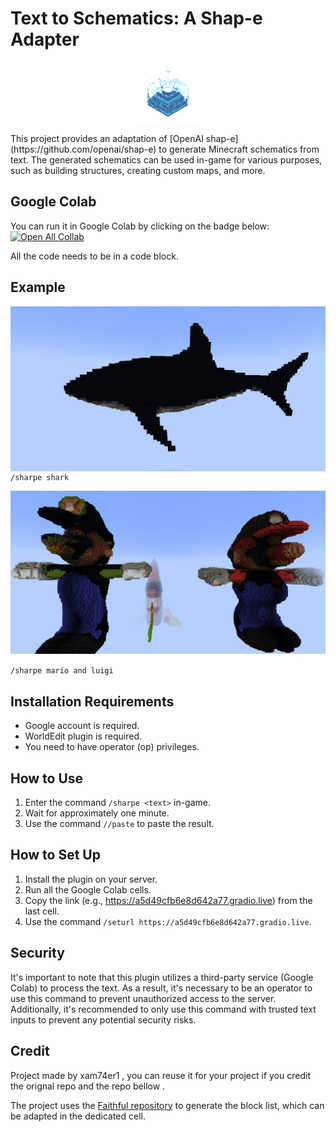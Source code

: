 # Text to Schematics: A Shap-e Adapter
<p align="center">
<img align="center" width="100" height="100" src="img/text-to-schematics-voice-text-block--blue-print--appicon-style-sleek-straight-sharp-lines-and-b-573419738-removebg-preview.png"/>
</p>
This project provides an adaptation of [OpenAI shap-e](https://github.com/openai/shap-e) 
to generate Minecraft schematics from text. The generated schematics can be used in-game for various purposes,
such as building structures, creating custom maps, and more.

## Google Colab
You can run it in Google Colab by clicking on the badge below:
[![Open All Collab](https://colab.research.google.com/assets/colab-badge.svg)](https://colab.research.google.com/drive/1KhvEpMtQN0flT5jC7GB0Q-Y6d_Q35lhR#scrollTo=xXS50Fti3IKl)

All the code needs to be in a code block.

## Example

<img align="left" src="img/img.png"/>

 `/sharpe shark`

<img align="rigth" src="img/img_1.png"/>

`/sharpe mario and luigi`

## Installation Requirements
- Google account is required.
- WorldEdit plugin is required.
- You need to have operator (op) privileges.

## How to Use
1. Enter the command `/sharpe <text>` in-game.
2. Wait for approximately one minute.
3. Use the command `//paste` to paste the result.

## How to Set Up
1. Install the plugin on your server.
2. Run all the Google Colab cells.
3. Copy the link (e.g., https://a5d49cfb6e8d642a77.gradio.live) from the last cell.
4. Use the command `/seturl https://a5d49cfb6e8d642a77.gradio.live`.

## Security
It's important to note that this plugin utilizes a third-party service (Google Colab) to process the text. 
As a result, it's necessary to be an operator to use this command to prevent unauthorized access to the server. Additionally,
it's recommended to only use this command with trusted text inputs to prevent any potential security risks.

## Credit
Project made by xam74er1 , you can reuse it for your project if you credit the orignal repo and the repo bellow . 

The project uses the [Faithful repository](https://github.com/Faithful-Resource-Pack/Faithful-Java-32x) to generate the block list, which can be adapted in the dedicated cell.

